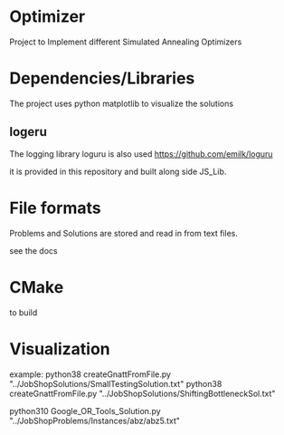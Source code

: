 # Optimizer
Project to Implement different Simulated Annealing Optimizers

# Dependencies/Libraries
The project uses python matplotlib to visualize the solutions

## logeru
The logging library loguru is also used
https://github.com/emilk/loguru

it is provided in this repository and built along side JS_Lib.

# File formats
Problems and Solutions are stored and read in from text files.

see the docs


# CMake
to build

# Visualization
example:
python38 createGnattFromFile.py "../JobShopSolutions/SmallTestingSolution.txt"
python38 createGnattFromFile.py "../JobShopSolutions/ShiftingBottleneckSol.txt"


python310 Google_OR_Tools_Solution.py "../JobShopProblems/Instances/abz/abz5.txt"
